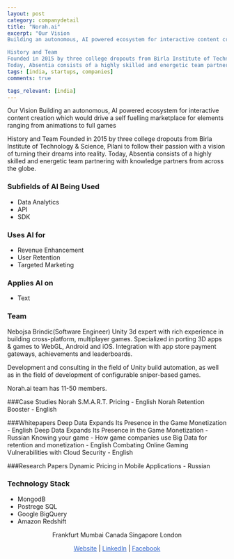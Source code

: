 ```yaml
---
layout: post
category: companydetail
title: "Norah.ai"
excerpt: "Our Vision
Building an autonomous, AI powered ecosystem for interactive content creation which would drive a self fuelling marketplace for elements ranging from animations to full games

History and Team
Founded in 2015 by three college dropouts from Birla Institute of Technology & Science, Pilani to follow their passion with a vision of turning their dreams into reality. 
Today, Absentia consists of a highly skilled and energetic team partnering with knowledge partners from across the globe."
tags: [india, startups, companies]
comments: true

tags_relevant: [india]
---
```



Our Vision
Building an autonomous, AI powered ecosystem for interactive content creation which would drive a self fuelling marketplace for elements ranging from animations to full games

History and Team
Founded in 2015 by three college dropouts from Birla Institute of Technology & Science, Pilani to follow their passion with a vision of turning their dreams into reality. Today, Absentia consists of a highly skilled and energetic team partnering with knowledge partners from across the globe.

### Subfields of AI Being Used
* Data Analytics 
* API
* SDK

### Uses AI for
* Revenue Enhancement 
* User Retention 
* Targeted Marketing 

### Applies AI on
* Text

### Team
Nebojsa Brindic(Software Engineer)
Unity 3d expert with rich experience in building cross-platform, multiplayer games. Specialized in porting 
3D apps & games to WebGL, Android and iOS. Integration with app store payment gateways, achievements and leaderboards.

Development and consulting in the field of Unity build automation, as well as in the field of development of 
configurable sniper-based games.


Norah.ai team has 11-50 members.

###Case Studies
Norah S.M.A.R.T. Pricing - English 
Norah Retention Booster - English 

###Whitepapers
Deep Data Expands Its Presence in the Game Monetization - English 
Deep Data Expands Its Presence in the Game Monetization - Russian 
Knowing your game - How game companies use Big Data for retention and monetization - English 
Combating Online Gaming Vulnerabilities with Cloud Security - English 

###Research Papers
Dynamic Pricing in Mobile Applications - Russian 




### Technology Stack
* MongodB 
* Postrege SQL
* Google BigQuery 
* Amazon Redshift

<p align="center">Frankfurt Mumbai Canada Singapore London</p>

<p align="center">
<a href="https://norah.ai/" style="color:#3366CC">Website</a> | 
<a href="https://www.linkedin.com/company/norahai/?originalSubdomain=in" style="color:#3366CC">LinkedIn</a> | 
<a href="https://www.facebook.com/inorahai/" style="color:#3366CC">Facebook</a></p>
